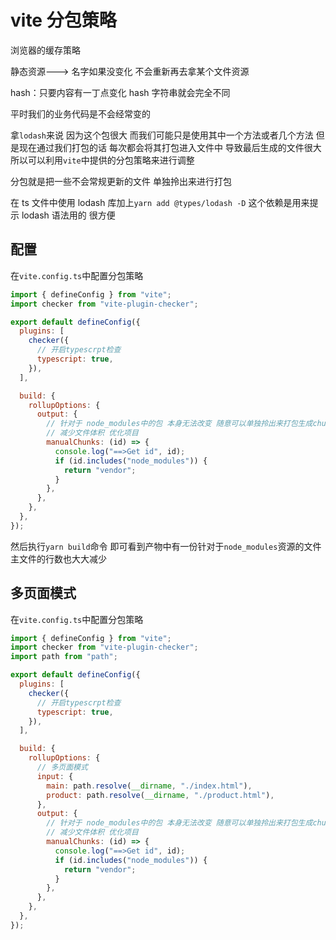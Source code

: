 # vite 分包策略

浏览器的缓存策略

静态资源---> 名字如果没变化 不会重新再去拿某个文件资源

hash：只要内容有一丁点变化 hash 字符串就会完全不同

平时我们的业务代码是不会经常变的

拿`lodash`来说 因为这个包很大 而我们可能只是使用其中一个方法或者几个方法 但是现在通过我们打包的话 每次都会将其打包进入文件中 导致最后生成的文件很大 所以可以利用`vite`中提供的分包策略来进行调整

分包就是把一些不会常规更新的文件 单独拎出来进行打包

在 ts 文件中使用 lodash 库加上`yarn add @types/lodash -D` 这个依赖是用来提示 lodash 语法用的 很方便

## 配置

在`vite.config.ts`中配置分包策略

```js
import { defineConfig } from "vite";
import checker from "vite-plugin-checker";

export default defineConfig({
  plugins: [
    checker({
      // 开启typescrpt检查
      typescript: true,
    }),
  ],

  build: {
    rollupOptions: {
      output: {
        // 针对于 node_modules中的包 本身无法改变 随意可以单独拎出来打包生成chunk
        // 减少文件体积 优化项目
        manualChunks: (id) => {
          console.log("==>Get id", id);
          if (id.includes("node_modules")) {
            return "vendor";
          }
        },
      },
    },
  },
});
```

然后执行`yarn build`命令 即可看到产物中有一份针对于`node_modules`资源的文件 主文件的行数也大大减少

## 多页面模式

在`vite.config.ts`中配置分包策略

```js
import { defineConfig } from "vite";
import checker from "vite-plugin-checker";
import path from "path";

export default defineConfig({
  plugins: [
    checker({
      // 开启typescrpt检查
      typescript: true,
    }),
  ],

  build: {
    rollupOptions: {
      // 多页面模式
      input: {
        main: path.resolve(__dirname, "./index.html"),
        product: path.resolve(__dirname, "./product.html"),
      },
      output: {
        // 针对于 node_modules中的包 本身无法改变 随意可以单独拎出来打包生成chunk
        // 减少文件体积 优化项目
        manualChunks: (id) => {
          console.log("==>Get id", id);
          if (id.includes("node_modules")) {
            return "vendor";
          }
        },
      },
    },
  },
});
```
